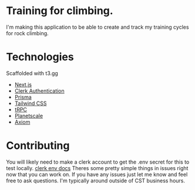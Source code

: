 # Training for climbing.

I'm making this application to be able to create and track my training cycles for rock climbing.

# Technologies

Scaffolded with t3.gg

- [Next.js](https://nextjs.org)
- [Clerk Authentication](https://clerk.com/)
- [Prisma](https://prisma.io)
- [Tailwind CSS](https://tailwindcss.com)
- [tRPC](https://trpc.io)
- [Planetscale](https://planetscale.com/)
- [Axiom](https://axiom.co/)

# Contributing

You will likely need to make a clerk account to get the .env secret for this to test locally. [clerk env docs](https://clerk.com/docs/nextjs/set-environment-keys)
Theres some pretty simple things in issues right now that you can work on. If you have any issues just let me know and feel free to ask questions. I'm typically around outside of CST business hours.
